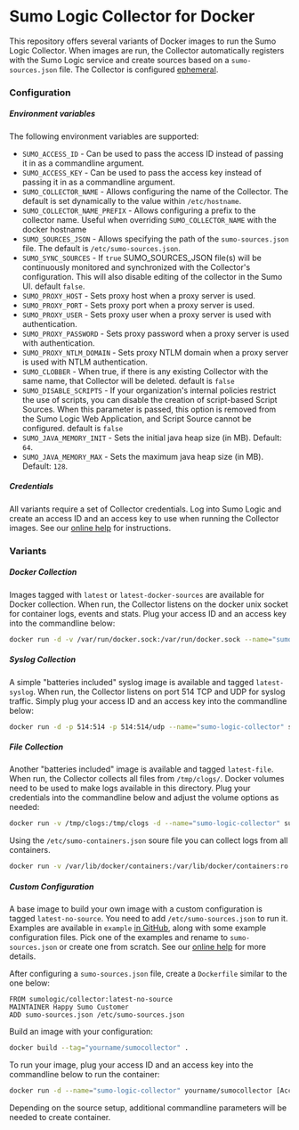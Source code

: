 # Sumo Logic Collector for Docker

This repository offers several variants of Docker images to run the Sumo Logic Collector. When images are run, the Collector automatically registers with the Sumo Logic service and create sources based on a `sumo-sources.json` file. The Collector is configured [ephemeral](https://help.sumologic.com/Send_Data/Installed_Collectors/sumo.conf).

### Configuration

##### Environment variables

The following environment variables are supported:

* `SUMO_ACCESS_ID` - Can be used to pass the access ID instead of passing it in as a commandline argument.
* `SUMO_ACCESS_KEY` - Can be used to pass the access key instead of passing it in as a commandline argument.
* `SUMO_COLLECTOR_NAME` - Allows configuring the name of the Collector. The default is set dynamically to the value within `/etc/hostname`.
* `SUMO_COLLECTOR_NAME_PREFIX` - Allows configuring a prefix to the collector name. Useful when overriding `SUMO_COLLECTOR_NAME` with the docker hostname
* `SUMO_SOURCES_JSON` - Allows specifying the path of the `sumo-sources.json` file. The default is `/etc/sumo-sources.json`.
* `SUMO_SYNC_SOURCES` - If `true` SUMO_SOURCES_JSON file(s) will be continuously monitored and synchronized with the Collector's configuration. This will also disable editing of the collector in the Sumo UI. default `false`.
* `SUMO_PROXY_HOST` - Sets proxy host when a proxy server is used.
* `SUMO_PROXY_PORT` - Sets proxy port when a proxy server is used.
* `SUMO_PROXY_USER` - Sets proxy user when a proxy server is used with authentication.
* `SUMO_PROXY_PASSWORD` - Sets proxy password when a proxy server is used with authentication.
* `SUMO_PROXY_NTLM_DOMAIN` - Sets proxy NTLM domain when a proxy server is used with NTLM authentication.
* `SUMO_CLOBBER` - When true, if there is any existing Collector with the same name, that Collector will be deleted. default is `false`
* `SUMO_DISABLE_SCRIPTS` - If your organization's internal policies restrict the use of scripts, you can disable the creation of script-based Script Sources. When this parameter is passed, this option is removed from the Sumo Logic Web Application, and Script Source cannot be configured. default is `false`
* `SUMO_JAVA_MEMORY_INIT` - Sets the initial java heap size (in MB). Default: `64`.
* `SUMO_JAVA_MEMORY_MAX` - Sets the maximum java heap size (in MB). Default: `128`.

##### Credentials

All variants require a set of Collector credentials. Log into Sumo Logic and create an access ID and an access key to use when running the Collector images. See our [online help](https://help.sumologic.com/Manage/Security/Access_Keys/Create_Access_Keys) for instructions.

### Variants

##### Docker Collection

Images tagged with `latest` or `latest-docker-sources` are available for Docker collection. When run, the Collector listens on the docker unix socket for container logs, events and stats. Plug your access ID and an access key into the commandline below:

```bash
docker run -d -v /var/run/docker.sock:/var/run/docker.sock --name="sumo-logic-collector"  sumologic/collector:latest <Access ID> <Access key>
```

##### Syslog Collection

A simple "batteries included" syslog image is available and tagged `latest-syslog`. When run, the Collector listens on port 514 TCP and UDP for syslog traffic. Simply plug your access ID and an access key into the commandline below:


```bash
docker run -d -p 514:514 -p 514:514/udp --name="sumo-logic-collector" sumologic/collector:latest-syslog [Access ID] [Access key]
```

##### File Collection

Another "batteries included" image is available and tagged `latest-file`. When run, the Collector collects all files from `/tmp/clogs/`. Docker volumes need to be used to make logs available in this directory. Plug your credentials into the commandline below and adjust the
volume options as needed:

```bash
docker run -v /tmp/clogs:/tmp/clogs -d --name="sumo-logic-collector" sumologic/collector:latest-file [Access ID] [Access key]
```

Using the `/etc/sumo-containers.json` soure file you can collect logs from all containers.

```bash
docker run -v /var/lib/docker/containers:/var/lib/docker/containers:ro -d --name="sumo-logic-collector" -e SUMO_SOURCES_JSON=/etc/sumo-containers.json sumologic/collector:latest-file [Access ID] [Access key]
```


##### Custom Configuration

A base image to build your own image with a custom configuration is tagged `latest-no-source`. You need to add  `/etc/sumo-sources.json` to run it.
Examples are available in `example` [in GitHub](https://github.com/SumoLogic/sumologic-collector-docker/tree/master/example), along with some example configuration files. Pick one of the examples and rename to `sumo-sources.json` or create one from scratch. See  our [online help](https://help.sumologic.com/Send_Data/Sources/Use_JSON_to_Configure_Sources) for more details.

After configuring a `sumo-sources.json` file, create a `Dockerfile` similar to the one below:

```
FROM sumologic/collector:latest-no-source
MAINTAINER Happy Sumo Customer
ADD sumo-sources.json /etc/sumo-sources.json
```

Build an image with your configuration:

```bash
docker build --tag="yourname/sumocollector" .
```

To run your image, plug your access ID and an access key into the commandline below to run the container:

```bash
docker run -d --name="sumo-logic-collector" yourname/sumocollector [Access ID] [Access key]
```

Depending on the source setup, additional commandline parameters will be needed to create container.
